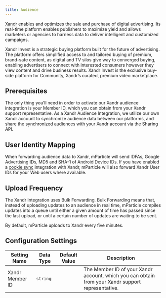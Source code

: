 ```yaml
---
title: Audience
---
```


<a href="http://www.xandr.com/" target="_blank">Xandr</a> enables and optimizes the sale and purchase of digital advertising. Its real-time platform enables publishers to maximize yield and allows marketers or agencies to harness data to deliver intelligent and customized campaigns.

Xandr Invest is a strategic buying platform built for the future of advertising. The platform offers simplified access to and tailored buying of premium, brand-safe content, as digital and TV silos give way to converged buying, enabling advertisers to connect with interested consumers however they view content and drive business results. Xandr Invest is the exclusive buy-side platform for Community, Xandr’s curated, premium video marketplace.

## Prerequisites

 The only thing you'll need in order to activate our Xandr audience integration is your Member ID, which you can obtain from your Xandr support representative.  As a Xandr Audience Integration, we utilize our own Xandr account to synchronize audience data between our platforms, and share the synchronized audiences with your Xandr account via the Sharing API.

## User Identity Mapping

When forwarding audience data to Xandr, mParticle will send IDFAs, Google Advertising IDs, MD5 and SHA-1 of Android Device IDs. If you have enabled a [cookie sync](/integrations/Xandr/cookie-sync/) integration with Xandr, mParticle will also forward Xandr User IDs for your Web users where available.

## Upload Frequency

The Xandr Integration uses Bulk Forwarding. Bulk Forwarding means that, instead of uploading updates to an audience in real time, mParticle compiles updates into a queue until either a given amount of time has passed since the last upload, or until a certain number of updates are waiting to be sent.

By default, mParticle uploads to Xandr every five minutes.

## Configuration Settings

Setting Name | Data Type | Default Value | Description 
|---|---|---|---
Xandr Member ID|`string` | | The Member ID of your Xandr account, which you can obtain from your Xandr support representative.